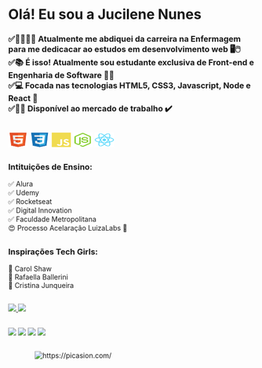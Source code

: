 <h1>Olá! Eu sou a Jucilene Nunes</h1>

<h3>
     ✅👩🏼‍⚕️💉 Atualmente me abdiquei da carreira na Enfermagem para me dedicacar ao estudos em desenvolvimento web 🖥️🖱️ <br>
     ✅📚 É isso! Atualmente sou estudante exclusiva de Front-end e Engenharia de Software 💪😍 <br>
     ✅💻 Focada nas tecnologias HTML5, CSS3, Javascript, Node e React 🚀 <br>
     ✅🙋‍♀️ Disponível ao mercado de trabalho ✔️ <br>
</h3> 
  

<div style="display: inline_block"><br>
  <img align="center" alt="Ju-HTML" height="30" width="40" src="https://raw.githubusercontent.com/devicons/devicon/master/icons/html5/html5-original.svg">
  <img align="center" alt="Ju-CSS" height="30" width="40" src="https://raw.githubusercontent.com/devicons/devicon/master/icons/css3/css3-original.svg">
  <img align="center" alt="Ju-Js" height="30" width="40" src="https://raw.githubusercontent.com/devicons/devicon/master/icons/javascript/javascript-plain.svg">
   <img align="center" alt="Ju-Node" height="30" width="40" src="https://github.com/devicons/devicon/blob/master/icons/nodejs/nodejs-original.svg">
  <img align="center" alt="Ju-React" CA height="30" width="40" src="https://raw.githubusercontent.com/devicons/devicon/master/icons/react/react-original.svg">
</div>

  ##

<div>
     <h3>Intituições de Ensino:</h3>
      ✅ Alura<br>
      ✅ Udemy<br>
      ✅ Rocketseat<br>
      ✅ Digital Innovation<br>
      ✅ Faculdade Metropolitana<br>
     😍 Processo Acelaração LuizaLabs 💙<br>
</div>     

  ##
  
  <div>
     <h3>Inspirações Tech Girls:</h3>
     💖 Carol Shaw<br>
     💖 Rafaella Ballerini<br>
     💖 Cristina Junqueira<br>
</div>  

  ##
     
 <div>
  <a href="https://github.com/jucilenenunes">
  <img height="180em" src="https://github-readme-stats.vercel.app/api?username=jucilenenunes&show_icons=true&theme=dracula&include_all_commits=true&count_private=true"/>
  <img height="180em" src="https://github-readme-stats.vercel.app/api/top-langs/?username=jucilenenunes&layout=compact&langs_count=7&theme=dracula"/>
</div>
  
  ##
 
<div> 
  <a href="https://www.youtube.com/channel/UChuSWcXvns003Ms15Q9mNdA" target="_blank"><img src="https://img.shields.io/badge/YouTube-FF0000?style=for-the-badge&logo=youtube&logoColor=white" target="_blank"></a>
  <a href="https://www.instagram.com/jucilenenunes10/" target="_blank"><img src="https://img.shields.io/badge/-Instagram-%23E4405F?style=for-the-badge&logo=instagram&logoColor=white" target="_blank"></a>
 	<a href = "mailto:jucilenenunes10@gmail.com"><img src="https://img.shields.io/badge/-Gmail-%23333?style=for-the-badge&logo=gmail&logoColor=white" target="_blank"></a>
  <a href="https://www.linkedin.com/in/jucilene-nunes-485650212" target="_blank"><img src="https://img.shields.io/badge/-LinkedIn-%230077B5?style=for-the-badge&logo=linkedin&logoColor=white" target="_blank"></a> 
 </div>    
     
   ##
 
 <div>    
    <a href="https://picasion.com/"><img src="https://i.picasion.com/pic91/f66b6756cc5c1b24767132d2127faeba.gif" img align="right" width="450" height="450" border="0"  alt="https://picasion.com/" /></a><br /><a href="https://picasion.com/"></a>
 </div>    
 



